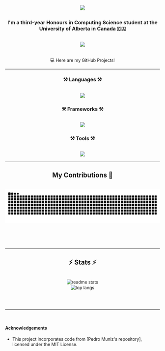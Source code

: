 <h1 align="center">
    <img src="https://readme-typing-svg.herokuapp.com/?font=Righteous&size=35&center=true&vCenter=true&width=500&height=70&duration=4000&lines=Hello!+👋🏼;+I'm+Yaatheshini+Ashok!;" />
</h1>

<h3 align="center"> I'm a third-year Honours in Computing Science student at the University of Alberta in Canada 🇨🇦 </h3>

<br/>
 
<div align="center"> 
  <a href="https://www.linkedin.com/in/yaatheshini/" target="_blank">
    <img src="https://img.shields.io/badge/LinkedIn-0077B5?style=for-the-badge&logo=linkedin&logoColor=white" target="_blank" />
  </a>
</div>

<br/>

<div align="center">
 
 💻 Here are my GitHub Projects!

 </div>
 
 <hr/>
 
<h3 align="center">⚒️ Languages ⚒️</h3>
<br/>
<div align="center">
    <img src="https://skillicons.dev/icons?i=py,javascript,html,css,java,c,swift,r" />
</div>

<h3 align="center">⚒️ Frameworks ⚒️</h3>
<br/>
<div align="center">
    <img src="https://skillicons.dev/icons?i=firebase,tensorflow,pytorch,mongodb,mysql,sqlite" />
</div>

<h3 align="center">⚒️ Tools ⚒️</h3>
<br/>
<div align="center">
    <img src="https://skillicons.dev/icons?i=github,vscode,androidstudio,linux,figma,pycharm,latex,matlab,vim" />
</div>

<hr/>

<div align="center">
  <h2> My Contributions 🐍</h2>
  <br>
  <img alt="snake eating my contributions" src="https://github.com/yaatheshini/yaatheshini/raw/output/github-contribution-grid-snake.svg" />
  
  <br/><br/><br/>
</div>

<hr/>

<h2 align="center">⚡ Stats ⚡</h2>
<br>
<div align=center>
  <img width=450 src="https://github-readme-stats.vercel.app/api?username=yaatheshini&count_private=true&show_icons=true&theme=react&rank_icon=github&border_radius=10" alt="readme stats" />
  <br/>
  <img width=390 align="center" src="https://github-readme-stats.vercel.app/api/top-langs/?username=yaatheshini&hide=HTML&langs_count=8&layout=compact&theme=react&border_radius=10&size_weight=0.5&count_weight=0.5&exclude_repo=github-readme-stats" alt="top langs" />
</div>

<br/><br/>

<hr/>

<br/>

#### Acknowledgements
- This project incorporates code from [Pedro Muniz's repository], licensed under the MIT License.
